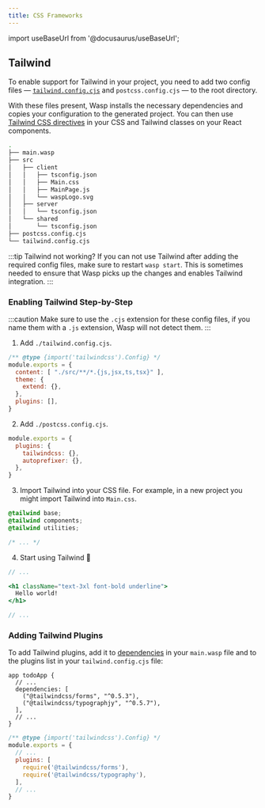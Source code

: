 ```yaml
---
title: CSS Frameworks
---
```


import useBaseUrl from '@docusaurus/useBaseUrl';

## Tailwind

To enable support for Tailwind in your project, you need to add two config files — [`tailwind.config.cjs`](https://tailwindcss.com/docs/configuration#configuration-options) and `postcss.config.cjs` — to the root directory.

With these files present, Wasp installs the necessary dependencies and copies your configuration to the generated project. You can then use [Tailwind CSS directives](https://tailwindcss.com/docs/functions-and-directives#directives) in your CSS and Tailwind classes on your React components.

```bash title="tree ." {13-14}
.
├── main.wasp
├── src
│   ├── client
│   │   ├── tsconfig.json
│   │   ├── Main.css
│   │   ├── MainPage.js
│   │   └── waspLogo.svg
│   ├── server
│   │   └── tsconfig.json
│   └── shared
│       └── tsconfig.json
├── postcss.config.cjs
└── tailwind.config.cjs
```

:::tip Tailwind not working?
If you can not use Tailwind after adding the required config files, make sure to restart `wasp start`. This is sometimes needed to ensure that Wasp picks up the changes and enables Tailwind integration.
:::

### Enabling Tailwind Step-by-Step

:::caution
Make sure to use the `.cjs` extension for these config files, if you name them with a `.js` extension, Wasp will not detect them.
:::

1. Add `./tailwind.config.cjs`.

  ```js title="./tailwind.config.cjs"
  /** @type {import('tailwindcss').Config} */
  module.exports = {
    content: [ "./src/**/*.{js,jsx,ts,tsx}" ],
    theme: {
      extend: {},
    },
    plugins: [],
  }
  ```

2. Add `./postcss.config.cjs`.

  ```js title="./postcss.config.cjs"
  module.exports = {
    plugins: {
      tailwindcss: {},
      autoprefixer: {},
    },
  }
  ```

3. Import Tailwind into your CSS file. For example, in a new project you might import Tailwind into `Main.css`.

  ```css title="./src/client/Main.css" {1-3}
  @tailwind base;
  @tailwind components;
  @tailwind utilities;

  /* ... */
  ```

4. Start using Tailwind 🥳
  
  ```jsx title="./src/client/MainPage.jsx"
  // ...

  <h1 className="text-3xl font-bold underline">
    Hello world!
  </h1>

  // ...
  ```

### Adding Tailwind Plugins

To add Tailwind plugins, add it to [dependencies](/docs/project/dependencies) in your `main.wasp` file and to the plugins list in your `tailwind.config.cjs` file:

```wasp title="./main.wasp" {4-5}
app todoApp {
  // ...
  dependencies: [
    ("@tailwindcss/forms", "^0.5.3"),
    ("@tailwindcss/typographjy", "^0.5.7"),
  ],
  // ...
}
```

```js title="./tailwind.config.cjs" {5-6}
/** @type {import('tailwindcss').Config} */
module.exports = {
  // ...
  plugins: [
    require('@tailwindcss/forms'),
    require('@tailwindcss/typography'),
  ],
  // ...
}
```
